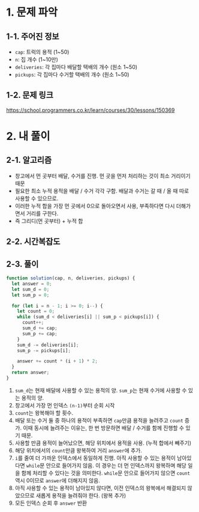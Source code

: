 # 1. 문제 파악

## 1-1. 주어진 정보

- `cap`: 트럭의 용적 (1~50)
- `n`: 집 개수 (1~10만)
- `deliveries`: 각 집마다 배달할 택배의 개수 (원소 1~50)
- `pickups`: 각 집마다 수거할 택배의 개수 (원소 1~50)

## 1-2. 문제 링크

https://school.programmers.co.kr/learn/courses/30/lessons/150369

# 2. 내 풀이

## 2-1. 알고리즘

- 창고에서 먼 곳부터 배달, 수거를 진행. 먼 곳을 먼저 처리하는 것이 최소 거리이기 때문
- 필요한 최소 누적 용적을 배달 / 수거 각각 구함. 배달과 수거는 갈 때 / 올 때 따로 사용할 수 있으므로.
- 이러한 누적 합을 가장 먼 곳에서 0으로 돌아오면서 사용, 부족하다면 다시 더해가면서 거리를 구한다.
- 즉 그리디(먼 곳부터) + 누적 합

## 2-2. 시간복잡도

## 2-3. 풀이

```js
function solution(cap, n, deliveries, pickups) {
  let answer = 0;
  let sum_d = 0;
  let sum_p = 0;

  for (let i = n - 1; i >= 0; i--) {
    let count = 0;
    while (sum_d < deliveries[i] || sum_p < pickups[i]) {
      count++;
      sum_d += cap;
      sum_p += cap;
    }
    sum_d -= deliveries[i];
    sum_p -= pickups[i];

    answer += count * (i + 1) * 2;
  }
  return answer;
}
```

1. `sum_d`는 현재 배달에 사용할 수 있는 용적의 양. `sum_p`는 현재 수거에 사용할 수 있는 용적의 양.
2. 창고에서 가장 먼 인덱스 `(n-1)`부터 순회 시작
3. `count`는 왕복해야 할 횟수.
4. 배달 또는 수거 둘 중 하나의 용적이 부족하면 `cap`만큼 용적을 늘려주고 `count` 증가. 이때 동시에 늘려주는 이유는, 한 번 방문하면 배달 / 수거를 함께 진행할 수 있기 때문.
5. 사용할 만큼 용적이 늘어났으면, 해당 위치에서 용적을 사용. (누적 합에서 빼주기)
6. 해당 위치에서의 `count`만큼 왕복하여 거리 `answer`에 추가.
7. `i`를 줄여 더 가까운 인덱스에서 동일하게 진행. 아직 사용할 수 있는 용적이 남아있다면 `while`문 안으로 들어가지 않음. 이 경우는 더 먼 인덱스까지 왕복하며 해당 일을 함께 처리할 수 있다는 것을 의미한다. `while`문 안으로 들어가지 않으면 `count` 역시 0이므로 `answer`에 더해지지 않음.
8. 아직 사용할 수 있는 용적이 남아있지 않다면, 이전 인덱스의 왕복에서 해결되지 않았으므로 새롭게 용적을 늘려줘야 한다. (왕복 추가)
9. 모든 인덱스 순회 후 `answer` 반환
